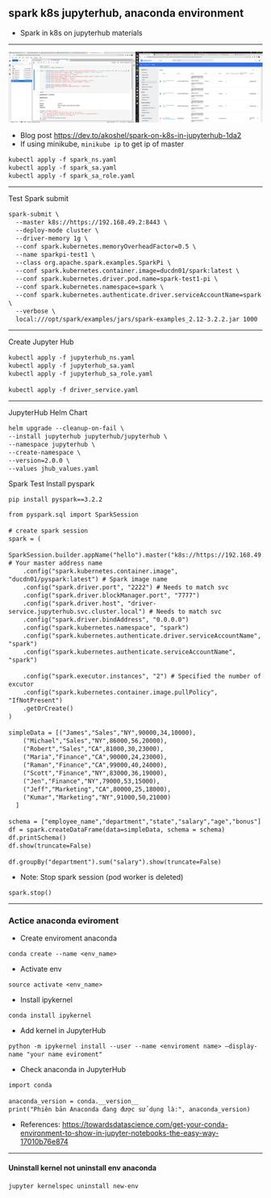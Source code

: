 ## spark k8s jupyterhub, anaconda environment
- Spark in k8s on jupyterhub materials
---
![Alt text](image.png) 

- Blog post https://dev.to/akoshel/spark-on-k8s-in-jupyterhub-1da2
- If using minikube, `minikube ip` to get ip of master
```
kubectl apply -f spark_ns.yaml
kubectl apply -f spark_sa.yaml
kubectl apply -f spark_sa_role.yaml
```
---
Test Spark submit
```
spark-submit \
  --master k8s://https://192.168.49.2:8443 \
  --deploy-mode cluster \
  --driver-memory 1g \
  --conf spark.kubernetes.memoryOverheadFactor=0.5 \
  --name sparkpi-test1 \
  --class org.apache.spark.examples.SparkPi \
  --conf spark.kubernetes.container.image=ducdn01/spark:latest \
  --conf spark.kubernetes.driver.pod.name=spark-test1-pi \
  --conf spark.kubernetes.namespace=spark \
  --conf spark.kubernetes.authenticate.driver.serviceAccountName=spark \
  --verbose \
  local:///opt/spark/examples/jars/spark-examples_2.12-3.2.2.jar 1000
```
---
Create Jupyter Hub
```
kubectl apply -f jupyterhub_ns.yaml 
kubectl apply -f jupyterhub_sa.yaml
kubectl apply -f jupyterhub_sa_role.yaml

kubectl apply -f driver_service.yaml
```
---
JupyterHub Helm Chart
```
helm upgrade --cleanup-on-fail \
--install jupyterhub jupyterhub/jupyterhub \
--namespace jupyterhub \
--create-namespace \
--version=2.0.0 \
--values jhub_values.yaml
```

Spark Test
Install pyspark
```
pip install pyspark==3.2.2
```

```
from pyspark.sql import SparkSession

# create spark session
spark = (
    SparkSession.builder.appName("hello").master("k8s://https://192.168.49.2:8443") # Your master address name
    .config("spark.kubernetes.container.image", "ducdn01/pyspark:latest") # Spark image name
    .config("spark.driver.port", "2222") # Needs to match svc
    .config("spark.driver.blockManager.port", "7777")
    .config("spark.driver.host", "driver-service.jupyterhub.svc.cluster.local") # Needs to match svc
    .config("spark.driver.bindAddress", "0.0.0.0")
    .config("spark.kubernetes.namespace", "spark")
    .config("spark.kubernetes.authenticate.driver.serviceAccountName", "spark")
    .config("spark.kubernetes.authenticate.serviceAccountName", "spark")

    .config("spark.executor.instances", "2") # Specified the number of excutor
    .config("spark.kubernetes.container.image.pullPolicy", "IfNotPresent")
    .getOrCreate()
)

simpleData = [("James","Sales","NY",90000,34,10000),
    ("Michael","Sales","NY",86000,56,20000),
    ("Robert","Sales","CA",81000,30,23000),
    ("Maria","Finance","CA",90000,24,23000),
    ("Raman","Finance","CA",99000,40,24000),
    ("Scott","Finance","NY",83000,36,19000),
    ("Jen","Finance","NY",79000,53,15000),
    ("Jeff","Marketing","CA",80000,25,18000),
    ("Kumar","Marketing","NY",91000,50,21000)
  ]

schema = ["employee_name","department","state","salary","age","bonus"]
df = spark.createDataFrame(data=simpleData, schema = schema)
df.printSchema()
df.show(truncate=False)

df.groupBy("department").sum("salary").show(truncate=False)
```
- Note: Stop spark session (pod worker is deleted)
```
spark.stop()
```
---
### Actice anaconda eviroment
- Create enviroment anaconda
```
conda create --name <env_name>
```
- Activate env
```
source activate <env_name>
```
- Install ipykernel
```
conda install ipykernel
```
- Add kernel in JupyterHub
```
python -m ipykernel install --user --name <enviroment name> –display-name "your name eviroment"
```
- Check anaconda in JupyterHub
```
import conda

anaconda_version = conda.__version__
print("Phiên bản Anaconda đang được sử dụng là:", anaconda_version)
```
- References: https://towardsdatascience.com/get-your-conda-environment-to-show-in-jupyter-notebooks-the-easy-way-17010b76e874
---
#### Uninstall kernel not uninstall env anaconda
```
jupyter kernelspec uninstall new-env
```
